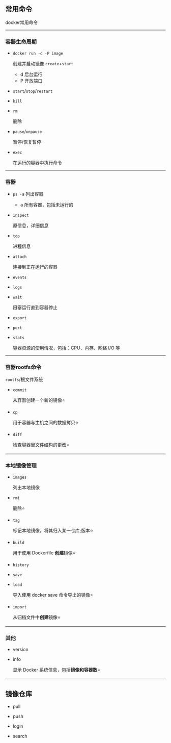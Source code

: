 ## 常用命令

docker常用命令

***

### 容器生命周期

* ```docker run -d -P image```

  创建并启动镜像 ```create```+```start```

  * d 后台运行
  * P 开放端口

* ```start```/```stop```/```restart```

* ```kill```

* ```rm```

  删除

* ```pause```/```unpause```

  暂停/恢复暂停


* ```exec```

  在运行的容器中执行命令

***

### 容器

* ```ps -a```
  列出容器
  * a 所有容器，包括未运行的


* ```inspect```

  原信息，详细信息

* ```top```

  进程信息

* ```attach```

  连接到正在运行的容器

* ```events```

* ```logs```

* ```wait```

  阻塞运行直到容器停止

* ```export```

* ```port```

* ```stats```

  容器资源的使用情况，包括：CPU、内存、网络 I/O 等

***


### 容器rootfs命令

```rootfs```/根文件系统

* ```commit```

  从容器创建一个新的镜像⭐

* ```cp```

  用于容器与主机之间的数据拷贝⭐

* ```diff```

  检查容器里文件结构的更改⭐

***

### 本地镜像管理

* ```images``` 

  列出本地镜像

* ```rmi``` 

  删除⭐

* ```tag```

  标记本地镜像，将其归入某一仓库;版本⭐

* ```build```

  用于使用 Dockerfile **创建**镜像⭐

* ```history```

* ```save```

* ```load```

  导入使用 docker save 命令导出的镜像⭐

* ```import```

  从归档文件中**创建**镜像⭐

***

### 其他

* version

* info

  显示 Docker 系统信息，包括**镜像和容器数**⭐

***

## 镜像仓库

* pull

* push

* login

* search

